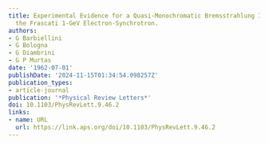 ```yaml
---
title: Experimental Evidence for a Quasi-Monochromatic Bremsstrahlung Intensity from
  the Frascati 1-GeV Electron-Synchrotron.
authors:
- G Barbiellini
- G Bologna
- G Diambrini
- G P Murtas
date: '1962-07-01'
publishDate: '2024-11-15T01:34:54.098257Z'
publication_types:
- article-journal
publication: '*Physical Review Letters*'
doi: 10.1103/PhysRevLett.9.46.2
links:
- name: URL
  url: https://link.aps.org/doi/10.1103/PhysRevLett.9.46.2
---
```

